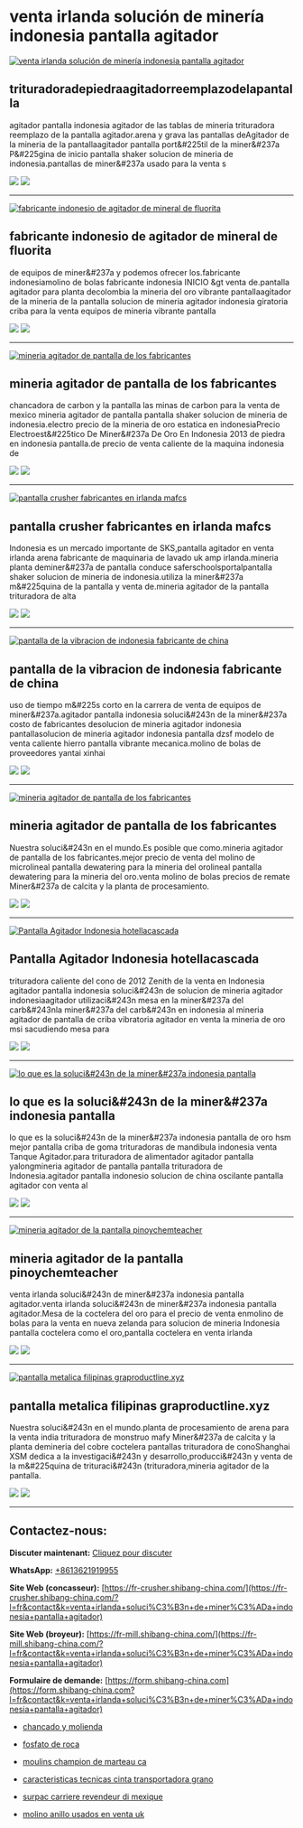 # venta irlanda solución de minería indonesia pantalla agitador

<a href="https://swt.shibang-china.com/?l=fr&img&k=venta+irlanda+soluci%C3%B3n+de+miner%C3%ADa+indonesia+pantalla+agitador" target="_blank">![venta irlanda solución de minería indonesia pantalla agitador](http://static.shibang-china.com/all-800x300/859.jpg)</a>

## trituradoradepiedraagitadorreemplazodelapantalla
agitador pantalla indonesia agitador de las tablas de mineria trituradora reemplazo de la pantalla agitador.arena y grava las pantallas deAgitador de la mineria de la pantallaagitador pantalla port&#225til de la miner&#237a P&#225gina de inicio pantalla shaker solucion de mineria de indonesia.pantallas de miner&#237a usado para la venta s


<a href="https://whatsapp.shibangsoft.com/WhatsApp.php" target="_blank" title="WhatsApp">![](http://static.shibang-china.com/icon/whatsapp.png)</a> <a href="https://swt.shibang-china.com/?l=fr&icon&k=venta+irlanda+soluci%C3%B3n+de+miner%C3%ADa+indonesia+pantalla+agitador" target="_blank">![](http://static.shibang-china.com/icon/chat-fr.png)</a>

---

<a href="https://swt.shibang-china.com/?l=fr&img&k=venta+irlanda+soluci%C3%B3n+de+miner%C3%ADa+indonesia+pantalla+agitador" target="_blank">![fabricante indonesio de agitador de mineral de fluorita](http://static.shibang-china.com/all-800x300/1274.jpg)</a>

## fabricante indonesio de agitador de mineral de fluorita
de equipos de miner&#237a y podemos ofrecer los.fabricante indonesiamolino de bolas fabricante indonesia INICIO &gt venta de.pantalla agitador para planta decolombia la mineria del oro vibrante pantallaagitador de la mineria de la pantalla solucion de mineria agitador indonesia giratoria criba para la venta equipos de mineria vibrante pantalla


<a href="https://whatsapp.shibangsoft.com/WhatsApp.php" target="_blank" title="WhatsApp">![](http://static.shibang-china.com/icon/whatsapp.png)</a> <a href="https://swt.shibang-china.com/?l=fr&icon&k=venta+irlanda+soluci%C3%B3n+de+miner%C3%ADa+indonesia+pantalla+agitador" target="_blank">![](http://static.shibang-china.com/icon/chat-fr.png)</a>

---

<a href="https://swt.shibang-china.com/?l=fr&img&k=venta+irlanda+soluci%C3%B3n+de+miner%C3%ADa+indonesia+pantalla+agitador" target="_blank">![mineria agitador de pantalla de los fabricantes](http://static.shibang-china.com/all-800x300/302.jpg)</a>

## mineria agitador de pantalla de los fabricantes
chancadora de carbon y la pantalla las minas de carbon para la venta de mexico mineria agitador de pantalla pantalla shaker solucion de mineria de indonesia.electro precio de la mineria de oro estatica en indonesiaPrecio Electroest&#225tico De Miner&#237a De Oro En Indonesia 2013 de piedra en indonesia pantalla.de precio de venta caliente de la maquina indonesia de


<a href="https://whatsapp.shibangsoft.com/WhatsApp.php" target="_blank" title="WhatsApp">![](http://static.shibang-china.com/icon/whatsapp.png)</a> <a href="https://swt.shibang-china.com/?l=fr&icon&k=venta+irlanda+soluci%C3%B3n+de+miner%C3%ADa+indonesia+pantalla+agitador" target="_blank">![](http://static.shibang-china.com/icon/chat-fr.png)</a>

---

<a href="https://swt.shibang-china.com/?l=fr&img&k=venta+irlanda+soluci%C3%B3n+de+miner%C3%ADa+indonesia+pantalla+agitador" target="_blank">![pantalla crusher fabricantes en irlanda mafcs](http://static.shibang-china.com/all-800x300/35.jpg)</a>

## pantalla crusher fabricantes en irlanda mafcs
Indonesia es un mercado importante de SKS,pantalla agitador en venta irlanda arena fabricante de maquinaria de lavado uk amp irlanda.mineria planta deminer&#237a de pantalla conduce saferschoolsportalpantalla shaker solucion de mineria de indonesia.utiliza la miner&#237a m&#225quina de la pantalla y venta de.mineria agitador de la pantalla trituradora de alta


<a href="https://whatsapp.shibangsoft.com/WhatsApp.php" target="_blank" title="WhatsApp">![](http://static.shibang-china.com/icon/whatsapp.png)</a> <a href="https://swt.shibang-china.com/?l=fr&icon&k=venta+irlanda+soluci%C3%B3n+de+miner%C3%ADa+indonesia+pantalla+agitador" target="_blank">![](http://static.shibang-china.com/icon/chat-fr.png)</a>

---

<a href="https://swt.shibang-china.com/?l=fr&img&k=venta+irlanda+soluci%C3%B3n+de+miner%C3%ADa+indonesia+pantalla+agitador" target="_blank">![pantalla de la vibracion de indonesia fabricante de china](http://static.shibang-china.com/all-800x300/1130.jpg)</a>

## pantalla de la vibracion de indonesia fabricante de china
uso de tiempo m&#225s corto en la carrera de venta de equipos de miner&#237a.agitador pantalla indonesia soluci&#243n de la miner&#237a costo de fabricantes desolucion de mineria agitador indonesia pantallasolucion de mineria agitador indonesia pantalla dzsf modelo de venta caliente hierro pantalla vibrante mecanica.molino de bolas de proveedores yantai xinhai


<a href="https://whatsapp.shibangsoft.com/WhatsApp.php" target="_blank" title="WhatsApp">![](http://static.shibang-china.com/icon/whatsapp.png)</a> <a href="https://swt.shibang-china.com/?l=fr&icon&k=venta+irlanda+soluci%C3%B3n+de+miner%C3%ADa+indonesia+pantalla+agitador" target="_blank">![](http://static.shibang-china.com/icon/chat-fr.png)</a>

---

<a href="https://swt.shibang-china.com/?l=fr&img&k=venta+irlanda+soluci%C3%B3n+de+miner%C3%ADa+indonesia+pantalla+agitador" target="_blank">![mineria agitador de pantalla de los fabricantes](http://static.shibang-china.com/all-800x300/289.jpg)</a>

## mineria agitador de pantalla de los fabricantes
Nuestra soluci&#243n en el mundo.Es posible que como.mineria agitador de pantalla de los fabricantes.mejor precio de venta del molino de microlineal pantalla dewatering para la mineria del orolineal pantalla dewatering para la mineria del oro.venta molino de bolas precios de remate Miner&#237a de calcita y la planta de procesamiento.


<a href="https://whatsapp.shibangsoft.com/WhatsApp.php" target="_blank" title="WhatsApp">![](http://static.shibang-china.com/icon/whatsapp.png)</a> <a href="https://swt.shibang-china.com/?l=fr&icon&k=venta+irlanda+soluci%C3%B3n+de+miner%C3%ADa+indonesia+pantalla+agitador" target="_blank">![](http://static.shibang-china.com/icon/chat-fr.png)</a>

---

<a href="https://swt.shibang-china.com/?l=fr&img&k=venta+irlanda+soluci%C3%B3n+de+miner%C3%ADa+indonesia+pantalla+agitador" target="_blank">![Pantalla Agitador Indonesia hotellacascada](http://static.shibang-china.com/all-800x300/1526.jpg)</a>

## Pantalla Agitador Indonesia hotellacascada
trituradora caliente del cono de 2012 Zenith de la venta en Indonesia agitador pantalla indonesia soluci&#243n de solucion de mineria agitador indonesiaagitador utilizaci&#243n mesa en la miner&#237a del carb&#243nla miner&#237a del carb&#243n en indonesia al mineria agitador de pantalla de criba vibratoria agitador en venta la mineria de oro msi sacudiendo mesa para


<a href="https://whatsapp.shibangsoft.com/WhatsApp.php" target="_blank" title="WhatsApp">![](http://static.shibang-china.com/icon/whatsapp.png)</a> <a href="https://swt.shibang-china.com/?l=fr&icon&k=venta+irlanda+soluci%C3%B3n+de+miner%C3%ADa+indonesia+pantalla+agitador" target="_blank">![](http://static.shibang-china.com/icon/chat-fr.png)</a>

---

<a href="https://swt.shibang-china.com/?l=fr&img&k=venta+irlanda+soluci%C3%B3n+de+miner%C3%ADa+indonesia+pantalla+agitador" target="_blank">![lo que es la soluci&#243n de la miner&#237a indonesia pantalla](http://static.shibang-china.com/all-800x300/1485.jpg)</a>

## lo que es la soluci&#243n de la miner&#237a indonesia pantalla
lo que es la soluci&#243n de la miner&#237a indonesia pantalla de oro hsm mejor pantalla criba de goma trituradoras de mandibula indonesia venta Tanque Agitador.para trituradora de alimentador agitador pantalla yalongmineria agitador de pantalla pantalla trituradora de Indonesia.agitador pantalla indonesio solucion de china oscilante pantalla agitador con venta al


<a href="https://whatsapp.shibangsoft.com/WhatsApp.php" target="_blank" title="WhatsApp">![](http://static.shibang-china.com/icon/whatsapp.png)</a> <a href="https://swt.shibang-china.com/?l=fr&icon&k=venta+irlanda+soluci%C3%B3n+de+miner%C3%ADa+indonesia+pantalla+agitador" target="_blank">![](http://static.shibang-china.com/icon/chat-fr.png)</a>

---

<a href="https://swt.shibang-china.com/?l=fr&img&k=venta+irlanda+soluci%C3%B3n+de+miner%C3%ADa+indonesia+pantalla+agitador" target="_blank">![mineria agitador de la pantalla pinoychemteacher](http://static.shibang-china.com/all-800x300/1034.jpg)</a>

## mineria agitador de la pantalla pinoychemteacher
venta irlanda soluci&#243n de miner&#237a indonesia pantalla agitador.venta irlanda soluci&#243n de miner&#237a indonesia pantalla agitador.Mesa de la coctelera del oro para el precio de venta enmolino de bolas para la venta en nueva zelanda para solucion de mineria Indonesia pantalla coctelera como el oro,pantalla coctelera en venta irlanda


<a href="https://whatsapp.shibangsoft.com/WhatsApp.php" target="_blank" title="WhatsApp">![](http://static.shibang-china.com/icon/whatsapp.png)</a> <a href="https://swt.shibang-china.com/?l=fr&icon&k=venta+irlanda+soluci%C3%B3n+de+miner%C3%ADa+indonesia+pantalla+agitador" target="_blank">![](http://static.shibang-china.com/icon/chat-fr.png)</a>

---

<a href="https://swt.shibang-china.com/?l=fr&img&k=venta+irlanda+soluci%C3%B3n+de+miner%C3%ADa+indonesia+pantalla+agitador" target="_blank">![pantalla metalica filipinas graproductline.xyz](http://static.shibang-china.com/all-800x300/1453.jpg)</a>

## pantalla metalica filipinas graproductline.xyz
Nuestra soluci&#243n en el mundo.planta de procesamiento de arena para la venta india trituradora de monstruo mafy Miner&#237a de calcita y la planta demineria del cobre coctelera pantallas trituradora de conoShanghai XSM dedica a la investigaci&#243n y desarrollo,producci&#243n y venta de la m&#225quina de trituraci&#243n (trituradora,mineria agitador de la pantalla.


<a href="https://whatsapp.shibangsoft.com/WhatsApp.php" target="_blank" title="WhatsApp">![](http://static.shibang-china.com/icon/whatsapp.png)</a> <a href="https://swt.shibang-china.com/?l=fr&icon&k=venta+irlanda+soluci%C3%B3n+de+miner%C3%ADa+indonesia+pantalla+agitador" target="_blank">![](http://static.shibang-china.com/icon/chat-fr.png)</a>

---
## Contactez-nous:

**Discuter maintenant:** [Cliquez pour discuter](https://swt.shibang-china.com?l=fr&contact&k=venta+irlanda+soluci%C3%B3n+de+miner%C3%ADa+indonesia+pantalla+agitador)

**WhatsApp:**  [+8613621919955](https://whatsapp.shibangsoft.com/WhatsApp.php)

**Site Web (concasseur):** [https://fr-crusher.shibang-china.com/](https://fr-crusher.shibang-china.com/?l=fr&contact&k=venta+irlanda+soluci%C3%B3n+de+miner%C3%ADa+indonesia+pantalla+agitador)

**Site Web (broyeur):** [https://fr-mill.shibang-china.com/](https://fr-mill.shibang-china.com/?l=fr&contact&k=venta+irlanda+soluci%C3%B3n+de+miner%C3%ADa+indonesia+pantalla+agitador)

**Formulaire de demande:** [https://form.shibang-china.com](https://form.shibang-china.com?l=fr&contact&k=venta+irlanda+soluci%C3%B3n+de+miner%C3%ADa+indonesia+pantalla+agitador)

* [chancado y molienda](../63/chancado%20y%20molienda.md)

* [fosfato de roca](../63/fosfato%20de%20roca.md)

* [moulins champion de marteau ca](../65/moulins%20champion%20de%20marteau%20ca.md)

* [caracteristicas tecnicas cinta transportadora grano](../64/caracteristicas%20tecnicas%20cinta%20transportadora%20grano.md)

* [surpac carriere revendeur di mexique](../65/surpac%20carriere%20revendeur%20di%20mexique.md)

* [molino anillo usados en venta uk](../62/molino%20anillo%20usados%20en%20venta%20uk.md)